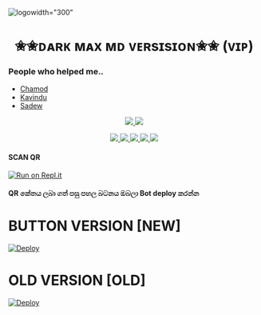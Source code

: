 
    
</a>          


</a>

![logo](https://dragon.online-convert.com/download-file/5ac2fc04-0ff7-456c-b147-1484f6b73656/1db42016-a180-47ba-93e1-713d9dc5f26d)width="300"
<h1 align="center"><b> ✬✬ᴅᴀʀᴋ ᴍᴀx ᴍᴅ ᴠᴇʀsɪsɪᴏɴ✬✬ (ᴠɪᴘ) </b></h1>

</a>
             
### People who helped me..

- [Chamod](https://github.com/ChamodKeshan)
- [Kavindu](https://github.com/xneon2)
- [Sadew]()

<p align="center">
  <a href="https://github.com/ChamodKeshan/Hashzi-X/fork">
    <img src="https://img.shields.io/github/forks/ChamodKeshan/Hashzi-X?label=Fork&style=social">
    
  </a>
  <a href="https://github.com/ChamodKeshan/Hashzi-X/stargazers">
    <img src="https://img.shields.io/github/stars/ChamodKeshan/Hashzi-X?style=social">
  </a>

</p>



</p>
   </a>
</p>

  </a>
</p>

<p align="center">
  <a href="httsp://github.com/ChamodKeshan/Hashzi-X">
    <img src="https://img.shields.io/github/repo-size/ChamodKeshan/Hashzi-X?color=purple&label=Repo%20Boyutu&style=plastic">

  </a>
  <a href="https://github.com/phaticusthiccy/WhatsAsenaDuplicated/blob/master/LICENSE">
    <img src="https://img.shields.io/github/license/ChamodKeshan/Hashzi-X?color=purple&label=License&style=plastic">

  </a>
  <a href="https://github.com/https://github.com/Timasha2/Dark-Max">
    <img src="https://img.shields.io/github/languages/top/Timasha2/Dark-Max?color=purple&label=Javascript&style=plastic">

  </a>
  <a href="https://github.com/Timasha2">
    <img src="https://img.shields.io/static/v1?label=Author&message=Dark Max%20X&color=purple&style=plastic">

  </a>
  <a href="https://wa.me/94715264791">
    <img src="https://img.shields.io/badge/Contact%20Me%20On%20Whatsapp-MR.TIMA%20%20-purple&style=plastic">

  </a>
</p>

#### SCAN QR 
[![Run on Repl.it](https://repl.it/badge/github/quiec/whatsasena)](https://replit.com/@Timasha2/DARK-MAX-QR-1)



#### QR කේතය ලබා ගත් පසු පහල බටනය ඔබලා Bot deploy කරන්න

# BUTTON VERSION [NEW]

[![Deploy](https://www.herokucdn.com/deploy/button.svg)](https://heroku.com/deploy?template=https://github.com/Timasha2/Dark-Max)

# OLD VERSION [OLD]

[![Deploy](https://www.herokucdn.com/deploy/button.svg)](https://heroku.com/deploy?template=https://github.com/Kavindya-X/Hashzi-X)
